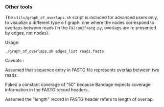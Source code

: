 ### Other tools

The ```utils/graph_of_overlaps.sh``` script is included for advanced users only, to visualize a different type o
f graph: one where the nodes correspond to overlaps between reads (in the ```Falcon2Fastg.py```, overlaps are re
presented by edges, not nodes).

Usage:

    ./graph_of_overlaps.sh edges_list reads.fasta

Caveats :

Assumed that sequence entry in FASTG file represents overlap between two reads.

Faked a constant coverage of "50" because Bandage expects coverage information 
in the FASTG record headers.

Assumed the "length" record in FASTG header refers to length of overlap. 






















